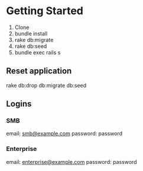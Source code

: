 # Getting Started

1. Clone
2. bundle install
3. rake db:migrate
4. rake db:seed
5. bundle exec rails s

## Reset application

rake db:drop db:migrate db:seed

## Logins

### SMB

email: smb@example.com
password: password

### Enterprise

email: enterprise@example.com
password: password

